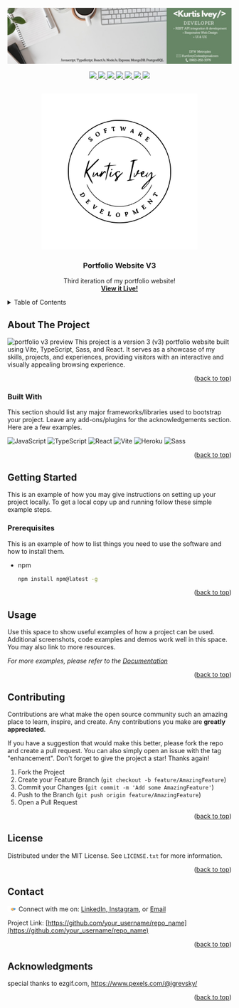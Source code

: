 ![I am a Full Stack Web Developer](https://github.com/KurtisIvey/KurtisIvey/blob/main/linkedinbanner.jpeg)
<p align="center">
  <a href="https://kurtisivey.github.io/portfolio.v2/" target="_blank">
      <img src="https://img.shields.io/badge/Portfolio-678666?&style=for-the-badge&logoColor=white">
  </a>
  <a href="https://www.linkedin.com/in/kurtisivey/" target="_blank">
    <img src="https://img.shields.io/badge/linkedin-678666?&style=for-the-badge&logo=linkedin&logoColor=white">
  </a>
  <a href="https://twitter.com/IveyCodingBjj" target="_blank">
    <img src="https://img.shields.io/badge/twitter-678666?&style=for-the-badge&logo=twitter&logoColor=white">
  </a>
  <a href="https://www.instagram.com/iv.coding.bjj/" target="_blank">
    <img src="https://img.shields.io/badge/instagram-678666?&style=for-the-badge&logo=instagram&logoColor=white">
  </a>
  <a href="https://www.codewars.com/users/KurtisIvey" target="_blank">
    <img src="https://img.shields.io/badge/codewars-678666?&style=for-the-badge&logo=codewars&logoColor=white">
  </a>
  <a href="https://leetcode.com/KurtisIvey/" target="_blank">
    <img src="https://img.shields.io/badge/leetcode-678666?&style=for-the-badge&logo=leetcode&logoColor=white">
  </a>
  <a href="mailto:kurtiveycodes@gmail.com">
    <img src="https://img.shields.io/badge/SEND%20MAIL-678666?&style=for-the-badge&logo=MAIL.RU&logoColor=white">
   </a>
</p>

<!-- PROJECT LOGO -->
<br />
<div align="center">
  <a href="">
    <img src="https://raw.githubusercontent.com/KurtisIvey/portfolio.v3/45ff6d8e37a0a263e5f0849dfa74fa33c2a7dbb7/src/assets/logo.svg" alt="Logo" width="350" height="350">
  </a>

  <h3 align="center">Portfolio Website V3</h3>

  <p align="center">
    Third iteration of my portfolio website!
    <br />
    <a href="https://portfolio-v3-4c42d20c7bc3.herokuapp.com/"><strong>View it Live!</strong></a>
    
  </p>
</div>

<!-- TABLE OF CONTENTS -->
<details>
  <summary>Table of Contents</summary>
  <ol>
    <li>
      <a href="#about-the-project">About The Project</a>
      <ul>
        <li><a href="#built-with">Built With</a></li>
      </ul>
    </li>
    <li>
      <a href="#getting-started">Getting Started</a>
      <ul>
        <li><a href="#prerequisites">Prerequisites</a></li>
      </ul>
    </li>
    <li><a href="#usage">Usage</a></li>
    <li><a href="#license">License</a></li>
    <li><a href="#contact">Contact</a></li>
    <li><a href="#acknowledgments">Acknowledgments</a></li>
  </ol>
</details>

<!-- ABOUT THE PROJECT -->

## About The Project

<img src="https://github.com/KurtisIvey/portfolio.v3/blob/master/src/assets/previews/portfolioPreview.gif?raw=true" width="" alt="portfolio v3 preview"/>
This project is a version 3 (v3) portfolio website built using Vite, TypeScript, Sass, and React. It serves as a showcase of my skills, projects, and experiences, providing visitors with an interactive and visually appealing browsing experience.

<p align="right">(<a href="#readme-top">back to top</a>)</p>

### Built With

This section should list any major frameworks/libraries used to bootstrap your project. Leave any add-ons/plugins for the acknowledgements section. Here are a few examples.

<img alt="JavaScript" src="https://img.shields.io/badge/javascript-%23323330.svg?style=for-the-badge&logo=javascript&logoColor=%23F7DF1E">
<img alt="TypeScript" src="https://img.shields.io/badge/typescript-%23007ACC.svg?style=for-the-badge&logo=typescript&logoColor=white">
<img alt="React" src="https://img.shields.io/badge/react-%2320232a.svg?style=for-the-badge&logo=react&logoColor=%2361DAFB">
<img alt="Vite" src="https://img.shields.io/badge/vite-%23646CFF.svg?style=for-the-badge&logo=vite&logoColor=white">
<img alt="Heroku" src="https://img.shields.io/badge/heroku-%23430098.svg?style=for-the-badge&logo=heroku&logoColor=white">
<img alt="Sass" src="https://img.shields.io/badge/SASS-hotpink.svg?style=for-the-badge&logo=SASS&logoColor=white">

<p align="right">(<a href="#readme-top">back to top</a>)</p>

<!-- GETTING STARTED -->

## Getting Started

This is an example of how you may give instructions on setting up your project locally.
To get a local copy up and running follow these simple example steps.

### Prerequisites

This is an example of how to list things you need to use the software and how to install them.

- npm
  ```sh
  npm install npm@latest -g
  ```


<p align="right">(<a href="#readme-top">back to top</a>)</p>

<!-- USAGE EXAMPLES -->

## Usage

Use this space to show useful examples of how a project can be used. Additional screenshots, code examples and demos work well in this space. You may also link to more resources.

_For more examples, please refer to the [Documentation](https://example.com)_

<p align="right">(<a href="#readme-top">back to top</a>)</p>

<!-- CONTRIBUTING -->

## Contributing

Contributions are what make the open source community such an amazing place to learn, inspire, and create. Any contributions you make are **greatly appreciated**.

If you have a suggestion that would make this better, please fork the repo and create a pull request. You can also simply open an issue with the tag "enhancement".
Don't forget to give the project a star! Thanks again!

1. Fork the Project
2. Create your Feature Branch (`git checkout -b feature/AmazingFeature`)
3. Commit your Changes (`git commit -m 'Add some AmazingFeature'`)
4. Push to the Branch (`git push origin feature/AmazingFeature`)
5. Open a Pull Request

<p align="right">(<a href="#readme-top">back to top</a>)</p>

<!-- LICENSE -->

## License

Distributed under the MIT License. See `LICENSE.txt` for more information.

<p align="right">(<a href="#readme-top">back to top</a>)</p>

<!-- CONTACT -->

## Contact

<p><img src="https://github.com/0xAbdulKhalid/0xAbdulKhalid/raw/main/assets/mdImages/handshake.gif" width="25">Connect with me on: <a href="https://www.linkedin.com/in/kurtisivey/" target="_blank">LinkedIn</a>,<a href="https://www.instagram.com/iv.coding.bjj/" target="_blank"> Instagram</a>, or <a href="mailto:kurtiveycodes@gmail.com">Email</a></p>

Project Link: [https://github.com/your_username/repo_name](https://github.com/your_username/repo_name)

<p align="right">(<a href="#readme-top">back to top</a>)</p>

<!-- ACKNOWLEDGMENTS -->

## Acknowledgments

special thanks to ezgif.com, https://www.pexels.com/@igrevsky/ 


<p align="right">(<a href="#readme-top">back to top</a>)</p>

